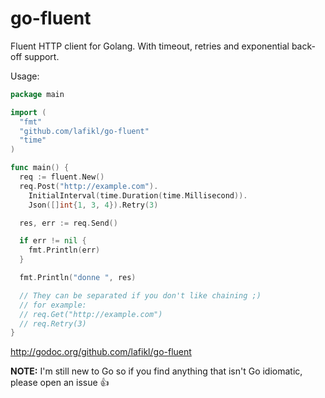 go-fluent
=========

Fluent HTTP client for Golang. With timeout, retries and exponential back-off support.

Usage:

```go
package main

import (
  "fmt"
  "github.com/lafikl/go-fluent"
  "time"
)

func main() {
  req := fluent.New()
  req.Post("http://example.com").
    InitialInterval(time.Duration(time.Millisecond)).
    Json([]int{1, 3, 4}).Retry(3)

  res, err := req.Send()

  if err != nil {
    fmt.Println(err)
  }

  fmt.Println("donne ", res)

  // They can be separated if you don't like chaining ;)
  // for example:
  // req.Get("http://example.com")
  // req.Retry(3)
}

```

http://godoc.org/github.com/lafikl/go-fluent


**NOTE:** I'm still new to Go so if you find anything that isn't Go idiomatic, please open an issue :+1: